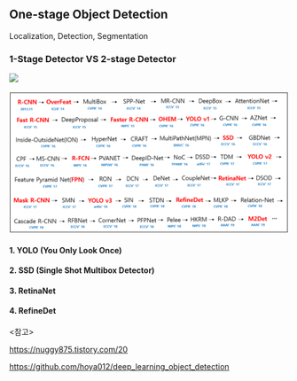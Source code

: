 ## One-stage Object Detection



Localization, Detection, Segmentation



### 1-Stage Detector VS 2-stage Detector

![](C:/Users/jungg/Documents/GitHub/Contest/DaconContest01/Documents/img/OneStage.png)





![](./img/deep_learning_object_detection_history.png)



#### 1. YOLO (You Only Look Once)

#### 2. SSD (Single Shot Multibox Detector)

#### 3. RetinaNet

#### 4. RefineDet



<참고>

https://nuggy875.tistory.com/20

https://github.com/hoya012/deep_learning_object_detection